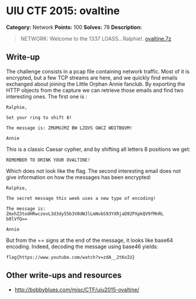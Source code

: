 # UIU CTF 2015: ovaltine

**Category:** Network
**Points:** 100
**Solves:** 78
**Description:** 

> NETWORK: Welcome to the 1337 LOASS...Ralphie!. [ovaltine.7z](https://ctf.acm.illinois.edu/archive/ovaltine.7z)

## Write-up

The challenge consists in a pcap file containing network traffic.
Most of it is encrypted, but a few TCP streams are here, and we quickly find emails exchanged about joining the Little Orphan Annie fanclub.
By exporting the HTTP objects from the capture we can retrieve those emails and find two interesting ones.
The first one is :
```
Ralphie,

Set your ring to shift 8!

The message is: ZMUMUJMZ BW LZQVS GWCZ WDITBQVM!

Annie
```
This is a classic Caesar cypher, and by shifting all letters 8 positions we get:
```
REMEMBER TO DRINK YOUR OVALTINE!
```
Which does not look like the flag.
The second interesting email does not give information on how the messages has been encrypted:
```
Ralphie,

The secret message this week uses a new type of encoding!

The message is: ZmxhZ3todHRwczovL3d3dy55b3V0dWJlLmNvbS93YXRjaD92PXpkQV9fMnRL
b0lVfQ==

Annie
```
But from the == signs at the end of the message, it looks like base64 encoding.
Indeed, decoding the message using base46 yields:
```
flag{https://www.youtube.com/watch?v=zdA__2tKoIU}
```

## Other write-ups and resources

* <http://bobbyblues.com/misc/CTF/uiu2015-ovaltine/>